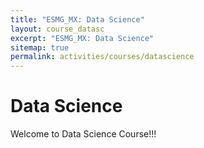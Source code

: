 ```yaml
---
title: "ESMG_MX: Data Science"
layout: course_datasc
excerpt: "ESMG_MX: Data Science"
sitemap: true
permalink: activities/courses/datascience
---
```


# Data Science

Welcome to Data Science Course!!!

